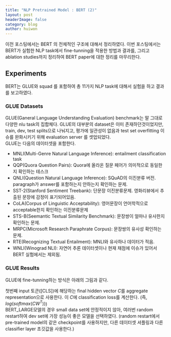 ```yaml
---
title: "NLP Pretrained Model : BERT (2)"
layout: post
headerImage: false
category: blog
author: huiwon
---
```

이전 포스팅에서는 BERT 의 전체적인 구조에 대해서 정리하였다. 이번 포스팅에서는 BERT가 실험한 NLP task에서 fine-tunning을 적용한 방법과 결과를, 그리고 ablation studies까지 정리하여 BERT paper에 대한 정리를 마무리한다.
## Experiments
BERT는 GLUE와 squad 를 포함하여 총 11가지 NLP task에 대해서 실험을 하고 결과를 보고하였다.  
### GLUE Datasets
GLUE(Ganeral Language Understanding Evaluation) benchmark는 말 그대로 다양한 nlu task의 집합체다. GLUE의 대부분의 dataset은 이미 존재하던것이었지만, train, dev, test splits으로 나눠지고, 평가에 일관성이 없음과 test set overfitting 이슈를 완화시키기 위해 evaluation server 를 셋업되었다.  
GLUE는 다음의 데이터셋을 포함한다.
* MNLI(Multi-Genre Natural Language Inference): entailment classification task  
* QQP(Quora Question Pairs): Quora에 올라온 질문 페어가 의미적으로 동일한지 확인하는 테스크
* QNLI(Question Natural Language Inference): SQuAD의 이진분류 버전. paragraph가 answer를 포함하는지 안하는지 확인하는 문제.
* SST-2(Stanford Sentiment Treebank): 단문장 이진분류문제. 영화리뷰에서 추출된 문장에 감정이 표기되어있음.
* CoLA(Corpus of Linguistic Acceptability): 영어문장이 언어학적으로 acceptable한지 확인하는 이진분류문제
* STS-B(Seemantic Textual Similarity Benchmark): 문장쌍이 얼마나 유사한지 확인하는 문제.
* MRPC(Microsoft Research Paraphrate Corpus): 문장쌍의 유사성 확인하는 문제.
* RTE(Recognizing Textual Entailment): MNLI와 유사하나 데이터가 적음.
* WNLI(Winograd NLI): 자연어 추론 데이터셋이나 현재 채점에 이슈가 있어서 BERT 실험에서는 제외됨.  

### GLUE Results
GLUE에 fine-tunning하는 방식은 아래의 그림과 같다.

첫번째 input 토큰([CLS])에 해당하는 final hidden vector $C$를 aggregate representation으로 사용한다. 이 $C$에 classification loss를 계산한다. (즉, $log(softmax(CW^T))$)  
BERT_LARGE모델의 경우 small data set에 안정적이지 않아, 여러번 random restart하여 dev set에 가장 성능이 좋은 모델을 선택하였다. (random restart에서 pre-trained model의 같은 checkpoint를 사용하지만, 다른 데이터셋 셔플링과 다른classifier layer 초깃값을 사용한다.)
